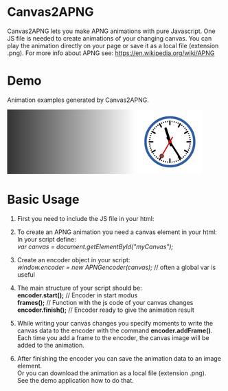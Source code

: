 # Canvas2APNG

Canvas2APNG lets you make APNG animations with pure Javascript.
One JS file is needed to create animations of your changing canvas.
You can play the animation directly on your page or save it as a local
file (extension .png).
For more info about APNG see: https://en.wikipedia.org/wiki/APNG

# Demo
Animation examples generated by Canvas2APNG.

![Basic animation.](Demo/demo_animation_basics.png)                 ![Clock animation.](Demo/demo_animation_clock.png)

# Basic Usage

1. First you need to include the JS file in your html: <br/>
   <script type="text/javascript" src="canvas2apng.js">  </script>

2. To create an APNG animation you need a canvas element in your html: <br/>
   *<canvas id="myCanvas" >  </canvas>*
   In your script define: <br/>
   *var canvas = document.getElementById("myCanvas");*

3. Create an encoder object in your script: <br/>
   *window.encoder = new APNGencoder(canvas);*  // often a global var is useful

4. The main structure of your script should be: <br/>
     **encoder.start();**   // Encoder in start modus  
     **frames();**          // Function with the js code of your canvas changes  
     **encoder.finish();**  // Encoder ready to give the animation result  

5. While writing your canvas changes you specify moments to write the canvas data to the encoder 
   with the command **encoder.addFrame()**.  <br/>
   Each time you add a frame to the encoder, the canvas image will be added to the animation.

6. After finishing the encoder you can save the animation data to an image element.  <br/>
   Or you can download the animation as a local file (extension .png).  <br/>
   See the demo application how to do that.


